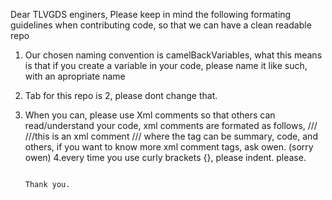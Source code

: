 Dear TLVGDS enginers,
  Please keep in mind the following formating guidelines when contributing code, so that we can have a clean readable repo
  1. Our chosen naming convention is camelBackVariables, what this means is that if you create a variable in your code, please name it like such, with an apropriate name
  2. Tab for this repo is 2, please dont change that.
  3. When you can, please use Xml comments so that others can read/understand your code, xml comments are formated as follows,
    ///<tag>
    ///this is an xml comment
    ///</tag>
    where the tag can be summary, code, and others, if you want to know more xml comment tags, ask owen. (sorry owen)
  4.every time you use curly brackets {}, please indent. please.
  
                                                                                            Thank you.
